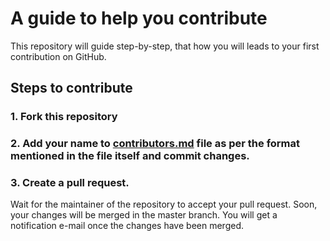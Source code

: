 # A guide to help you contribute
This repository will guide step-by-step, that how you will leads to your first contribution on GitHub. 

## Steps to contribute

### 1. Fork this repository

### 2. Add your name to [contributors.md](CONTRIBUTORS.md) file as per the format mentioned in the file itself and commit changes.

### 3. Create a pull request.


Wait for the maintainer of the repository to accept your pull request. Soon, your changes will be merged in the master branch. You will get a notification e-mail once the changes have been merged.


